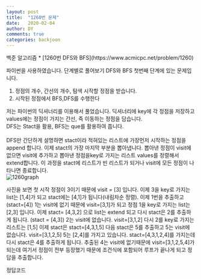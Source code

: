 ```yaml
---
layout: post
title:  "1260번 문제"
date:   2020-02-04
author: DY
comments: true
categories: backjoon
---
```

<div class="backjoon"></div>
백준 알고리즘
* [1260번 DFS와 BFS](https://www.acmicpc.net/problem/1260)

파이썬을 사용하였습니다.
단계별로 풀어보기 DFS와 BFS 첫번째 단계에 있는 문제입니다.
        
1. 정점의 개수, 간선의 개수, 탐색 시작할 정점을 받습니다.<br/>
2. 시작된 정점에서 BFS,DFS를 수행한다<br/>
        

        
저는 파이썬의 딕셔너리를 이용해서 풀었습니다.
딕셔너리에 key에 각 정점을 저장하고 values에는 정점이 가지는 간선, 즉 이동하는 정점을 담습니다.<br/>
DFS는 Stact을 활용, BFS는 que를 활용하여 풉니다. <br/><br/>
DFS만 간단하게 설명하면 stact이라 적혀있는 리스트에 가장먼저 시작하는 정점을 append 합니다. 
이제 stact의 가장 마지막 부분을 뽑아냅니다. 뽑아낸 정점이 visit에 없으면 visit에 추가하고
뽑아낸 정점을key로 가지는 리스트 values를 정렬해서 extend합니다. 
이 과정을 stact에 리스트가 빈 리스트가 되거나 visit에 모든 정점이 나타나면 종료합니다.<br/>
![1260graph](https://user-images.githubusercontent.com/37605781/79862186-b046e200-8410-11ea-9de7-b6ca74d7604f.PNG)

사진을 보면 첫 시작 정점이 3이기 때문에 visit = [3] 입니다. 이제 3을 key로 가지는 list는 [1,4]가 되고 
stact에는 [4,1]가 됩니다(내림차순 정렬). 이제 1번을 추출하고 (stact=[4]) 1는 visit에 없기 때문에 visit=[3,1]가 되고
정점 1을 key로 가지는 list는 [2,3] 입니다. 이제 stact= [4,3,2] 으로 list는 extend 되고 다시 stact은 2를 추출하게 됩니다. (stact = [4,3])
2는 visit에 없습니다. visit=[3,1,2] 다시 2를 key로 가지는 리스트는 [1,5] 이제 stact은 stact=[4,3,1,5] 다음 stact은 5를 추출하고 
5는 visit에 없습니다. visit=[3,1,2,5] 5는 [2,4]를 가지고 있습니다. stact=[4,3,1,2,4]를 가지는데 다시 stact은 4를 추출하게 됩니다.
추출된 4는 visit에 없기때문에 visit=[3,1,2,5,4]가 되는데 여기서 정점이 전부 등장했기 때문에 조건식에 포함되어 루프가 끝나게 되고 
정답을 추출합니다. 

정답코드
